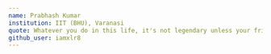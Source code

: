 ```yaml
---
name: Prabhash Kumar
institution: IIT (BHU), Varanasi
quote: Whatever you do in this life, it's not legendary unless your friends are there to see it.
github_user: iamxlr8
---
```

